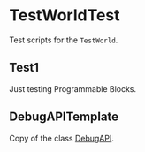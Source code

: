 # TestWorldTest

Test scripts for the `TestWorld`.



## Test1

Just testing Programmable Blocks.



## DebugAPITemplate

Copy of the class 
[DebugAPI](https://github.com/THDigi/PBDrawAPI/blob/master/Data/Scripts/PBDebugAPI/ForPB_Lite.cs).


